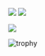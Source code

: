 ![](https://github-profile-summary-cards.vercel.app/api/cards/stats?username=shunya9811)
![](https://github-profile-summary-cards.vercel.app/api/cards/repos-per-language?username=shunya9811)

![](https://github-profile-summary-cards.vercel.app/api/cards/profile-details?username=shunya9811)

![trophy](https://github-profile-trophy.vercel.app/?username=shunya9811&column=7&margin-w=30&margin-h=15)

